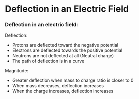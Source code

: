 # Deflection in an Electric Field

### **Deflection in an electric field:** <a href="#_pui3yfafgha9" id="_pui3yfafgha9"></a>

Deflection:

* Protons are deflected toward the negative potential
* Electrons are deflected towards the positive potential
* Neutrons are not deflected at all (Neutral charge)
* The path of deflection is in a curve

Magnitude:

* Greater deflection when mass to charge ratio is closer to 0
* When mass decreases, deflection increases
* When the charge increases, deflection increases
